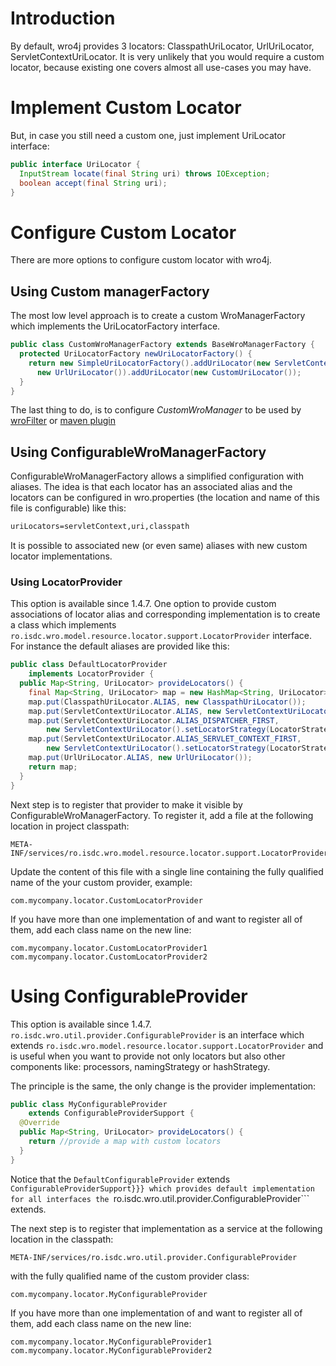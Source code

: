 # Introduction 
By default, wro4j provides 3 locators: ClasspathUriLocator, UrlUriLocator, ServletContextUriLocator. It is very unlikely that you would require a custom locator, because existing one covers almost all use-cases you may have. 


# Implement Custom Locator
But, in case you still need a custom one, just implement UriLocator interface:

```java
public interface UriLocator {
  InputStream locate(final String uri) throws IOException;
  boolean accept(final String uri);
}
```

# Configure Custom Locator 
There are more options to configure custom locator with wro4j. 

## Using Custom managerFactory 
The most low level approach is to create a custom WroManagerFactory which implements the UriLocatorFactory interface. 

```java
public class CustomWroManagerFactory extends BaseWroManagerFactory {
  protected UriLocatorFactory newUriLocatorFactory() {
    return new SimpleUriLocatorFactory().addUriLocator(new ServletContextUriLocator()).addUriLocator(new ClasspathUriLocator()).addUriLocator(
      new UrlUriLocator()).addUriLocator(new CustomUriLocator());
  }
}
```

The last thing to do, is to configure *CustomWroManager* to be used by [wroFilter](Installation) or [maven plugin](MavenPlugin)

## Using ConfigurableWroManagerFactory 
ConfigurableWroManagerFactory allows a simplified configuration with aliases. The idea is that each locator has an associated alias and the locators can be configured in wro.properties (the location and name of this file is configurable) like this:

```xml
uriLocators=servletContext,uri,classpath
```

It is possible to associated new (or even same) aliases with new custom locator implementations. 

### Using LocatorProvider 
This option is available since 1.4.7.
One option to provide custom associations of locator alias and corresponding implementation is to create a class which implements ```ro.isdc.wro.model.resource.locator.support.LocatorProvider``` interface. For instance the default aliases are provided like this:

```java
public class DefaultLocatorProvider
    implements LocatorProvider {
  public Map<String, UriLocator> provideLocators() {
    final Map<String, UriLocator> map = new HashMap<String, UriLocator>();
    map.put(ClasspathUriLocator.ALIAS, new ClasspathUriLocator());
    map.put(ServletContextUriLocator.ALIAS, new ServletContextUriLocator());
    map.put(ServletContextUriLocator.ALIAS_DISPATCHER_FIRST,
        new ServletContextUriLocator().setLocatorStrategy(LocatorStrategy.DISPATCHER_FIRST));
    map.put(ServletContextUriLocator.ALIAS_SERVLET_CONTEXT_FIRST,
        new ServletContextUriLocator().setLocatorStrategy(LocatorStrategy.SERVLET_CONTEXT_FIRST));
    map.put(UrlUriLocator.ALIAS, new UrlUriLocator());
    return map;
  }
}
```

Next step is to register that provider to make it visible by ConfigurableWroManagerFactory. To register it, add a file at the following location in project classpath:
```
META-INF/services/ro.isdc.wro.model.resource.locator.support.LocatorProvider
```

Update the content of this file with a single line containing the fully qualified name of the your custom provider, example:

```
com.mycompany.locator.CustomLocatorProvider
```

If you have more than one implementation of and want to register all of them, add each class name on the new line:

```
com.mycompany.locator.CustomLocatorProvider1
com.mycompany.locator.CustomLocatorProvider2
```

# Using ConfigurableProvider 
This option is available since 1.4.7.
```ro.isdc.wro.util.provider.ConfigurableProvider``` is an interface which extends ```ro.isdc.wro.model.resource.locator.support.LocatorProvider``` and is useful when you want to provide not only locators but also other components like: processors, namingStrategy or hashStrategy.

The principle is the same, the only change is the provider implementation:

```java
public class MyConfigurableProvider
    extends ConfigurableProviderSupport {
  @Override
  public Map<String, UriLocator> provideLocators() {
    return //provide a map with custom locators
  }
}
```

Notice that the ```DefaultConfigurableProvider``` extends ```ConfigurableProviderSupport}}} which provides default implementation for all interfaces the ```ro.isdc.wro.util.provider.ConfigurableProvider``` extends.

The next step is to register that implementation as a service at the following location in the classpath:

```
META-INF/services/ro.isdc.wro.util.provider.ConfigurableProvider
```

with the fully qualified name of the custom provider class:
```
com.mycompany.locator.MyConfigurableProvider
```

If you have more than one implementation of and want to register all of them, add each class name on the new line:

```
com.mycompany.locator.MyConfigurableProvider1
com.mycompany.locator.MyConfigurableProvider2
```